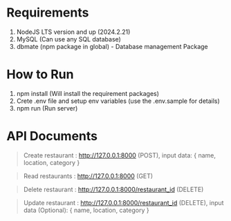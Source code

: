 # Requirements
1. NodeJS LTS version and up (2024.2.21)
2. MySQL (Can use any SQL database)
3. dbmate (npm package in global) - Database management Package

# How to Run
1. npm install (Will install the requirement packages)
2. Crete .env file and setup env variables (use the .env.sample for details)
3. npm run (Run server)

# API Documents
> Create restaurant : http://127.0.0.1:8000 (POST), input data: { name, location, category }
 
> Read restaurants : http://127.0.0.1:8000 (GET)

> Delete restaurant : http://127.0.0.1:8000/restaurant_id (DELETE)

> Update restaurant : http://127.0.0.1:8000/restaurant_id (DELETE), input data (Optional): { name, location, category }
